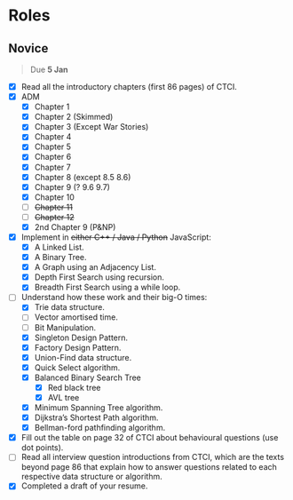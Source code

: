 # Roles

## Novice

> Due **5 Jan**

- [x] Read all the introductory chapters (first 86 pages) of CTCI.
- [x] ADM
  - [x] Chapter 1
  - [x] Chapter 2 (Skimmed)
  - [x] Chapter 3 (Except War Stories)
  - [x] Chapter 4
  - [x] Chapter 5
  - [x] Chapter 6
  - [x] Chapter 7
  - [x] Chapter 8 (except 8.5 8.6)
  - [x] Chapter 9 (? 9.6 9.7)
  - [x] Chapter 10
  - [ ] ~~Chapter 11~~
  - [ ] ~~Chapter 12~~
  - [x] 2nd Chapter 9 (P&NP)
- [x] Implement in ~~either C++ / Java / Python~~ JavaScript:
  - [x] A Linked List.
  - [x] A Binary Tree.
  - [x] A Graph using an Adjacency List.
  - [x] Depth First Search using recursion.
  - [x] Breadth First Search using a while loop.
- [ ] Understand how these work and their big-O times:
  - [x] Trie data structure.
  - [ ] Vector amortised time.
  - [ ] Bit Manipulation.
  - [x] Singleton Design Pattern.
  - [x] Factory Design Pattern.
  - [x] Union-Find data structure.
  - [x] Quick Select algorithm.
  - [x] Balanced Binary Search Tree
    - [x] Red black tree
    - [x] AVL tree
  - [x] Minimum Spanning Tree algorithm.
  - [x] Dijkstra’s Shortest Path algorithm.
  - [x] Bellman-ford pathfinding algorithm.
- [x] Fill out the table on page 32 of CTCI about behavioural questions (use dot points).
- [ ] Read all interview question introductions from CTCI, which are the texts beyond page 86 that explain how to answer questions related to each respective data structure or algorithm.
- [x] Completed a draft of your resume.
